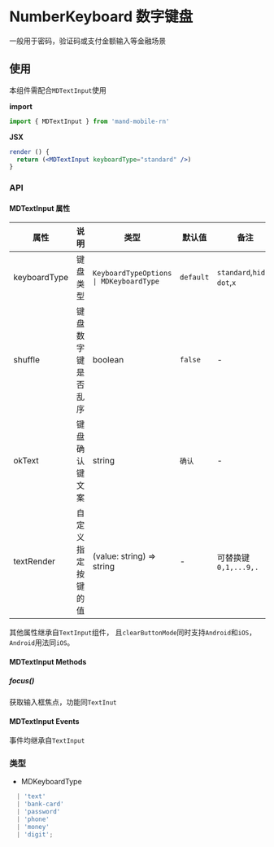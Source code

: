 # NumberKeyboard 数字键盘

一般用于密码，验证码或支付金额输入等金融场景

## 使用

本组件需配合`MDTextInput`使用

**import**

```js
import { MDTextInput } from 'mand-mobile-rn'
```

**JSX**

```jsx
render () {
  return (<MDTextInput keyboardType="standard" />)
}
```

### API

#### MDTextInput 属性

| 属性         | 说明               | 类型                                    | 默认值    | 备注                      | 必须 |
| ------------ | ------------------ | --------------------------------------- | --------- | ------------------------- | ---- |
| keyboardType | 键盘类型           | `KeyboardTypeOptions \| MDKeyboardType` | `default` | `standard`,`hide-dot`,`x` | N    |
| shuffle      | 键盘数字键是否乱序 | boolean                                 | `false`   | -                         | N    |
| okText       | 键盘确认键文案     | string                                  | `确认`    | -                         | N    |
| textRender   | 自定义指定按键的值 | (value: string) => string               | -         | 可替换键`0,1,...9,.`      | N    |

其他属性继承自`TextInput`组件， 且`clearButtonMode`同时支持`Android`和`iOS`， `Android`用法同`iOS`。

#### MDTextInput Methods

##### focus()

获取输入框焦点，功能同`TextInut`

#### MDTextInput Events

事件均继承自`TextInput`

### 类型

- MDKeyboardType

```js
  | 'text'
  | 'bank-card'
  | 'password'
  | 'phone'
  | 'money'
  | 'digit';
```
